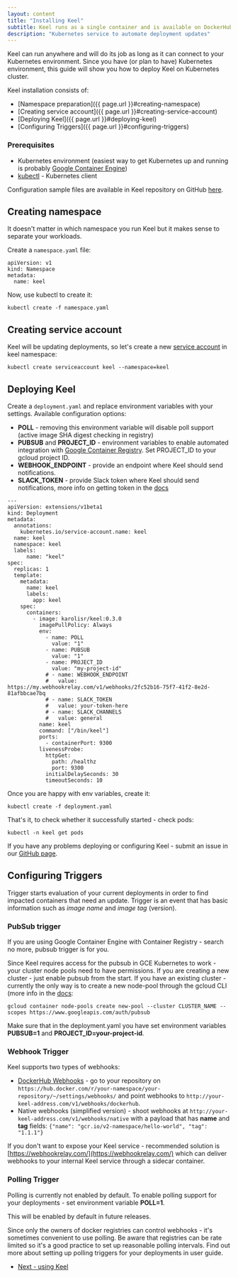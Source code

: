 ```yaml
--- 
layout: content 
title: "Installing Keel" 
subtitle: Keel runs as a single container and is available on DockerHub
description: "Kubernetes service to automate deployment updates"
---
```


Keel can run anywhere and will do its job as long as it can connect to your Kubernetes environment. Since you have (or plan to have) Kubernetes environment, this guide will show you how to deploy Keel on Kubernetes cluster.

Keel installation consists of:

* [Namespace preparation]({{ page.url }}#creating-namespace)
* [Creating service account]({{ page.url }}#creating-service-account)
* [Deploying Keel]({{ page.url }}#deploying-keel)
* [Configuring Triggers]({{ page.url }}#configuring-triggers)

### Prerequisites

* Kubernetes environment (easiest way to get Kubernetes up and running is probably [Google Container Engine](https://cloud.google.com/container-engine/))
* [kubectl]((https://kubernetes.io/docs/user-guide/kubectl-overview/)) - Kubernetes client

Configuration sample files are available in Keel repository on GitHub [here](https://github.com/rusenask/keel/tree/master/hack).

## Creating namespace

It doesn't matter in which namespace you run Keel but it makes sense to separate your workloads.

Create a `namespace.yaml` file:

```
apiVersion: v1
kind: Namespace
metadata:
  name: keel
```

Now, use kubectl to create it:

```
kubectl create -f namespace.yaml
```  

## Creating service account

Keel will be updating deployments, so let's create a new [service account](https://kubernetes.io/docs/tasks/configure-pod-container/configure-service-account/) in keel namespace:

```
kubectl create serviceaccount keel --namespace=keel
```

## Deploying Keel

Create a `deployment.yaml` and replace environment variables with your settings.
Available configuration options:

* __POLL__ - removing this environment variable will disable poll support (active image SHA digest checking in registry)
* __PUBSUB__  and __PROJECT_ID__ - environment variables to enable automated integration with [Google Container Registry](https://cloud.google.com/container-registry/). Set PROJECT_ID to your gcloud project ID. 
* __WEBHOOK_ENDPOINT__ - provide an endpoint where Keel should send notifications.
* __SLACK_TOKEN__ - provide Slack token where Keel should send notifications, more info on getting token in the [docs](https://get.slack.help/hc/en-us/articles/215770388-Create-and-regenerate-API-tokens)

```
---
apiVersion: extensions/v1beta1
kind: Deployment
metadata: 
  annotations:
    kubernetes.io/service-account.name: keel
  name: keel
  namespace: keel
  labels: 
      name: "keel"
spec:
  replicas: 1
  template:
    metadata:
      name: keel
      labels:
        app: keel      
    spec:
      containers:                    
        - image: karolisr/keel:0.3.0
          imagePullPolicy: Always
          env:          
            - name: POLL
              value: "1"               
            - name: PUBSUB
              value: "1"
            - name: PROJECT_ID
              value: "my-project-id"
            # - name: WEBHOOK_ENDPOINT
            #   value: https://my.webhookrelay.com/v1/webhooks/2fc52b16-75f7-41f2-8e2d-81afbbcae7bq
            # - name: SLACK_TOKEN
            #   value: your-token-here
            # - name: SLACK_CHANNELS
            #   value: general            
          name: keel
          command: ["/bin/keel"]
          ports:
            - containerPort: 9300       
          livenessProbe:
            httpGet:
              path: /healthz
              port: 9300
            initialDelaySeconds: 30
            timeoutSeconds: 10
```

Once you are happy with env variables, create it:

```
kubectl create -f deployment.yaml
```

That's it, to check whether it successfully started - check pods:

```
kubectl -n keel get pods
```

If you have any problems deploying or configuring Keel - submit an issue in our [GitHub page](https://github.com/rusenask/keel/issues).

## Configuring Triggers

Trigger starts evaluation of your current deployments in order to find impacted containers that need an update. Trigger is an event that has basic information such as _image name_ and _image tag_ (version).

### PubSub trigger

If you are using Google Container Engine with Container Registry - search no more, pubsub trigger is for you.

Since Keel requires access for the pubsub in GCE Kubernetes to work - your cluster node pools need to have permissions. If you are creating a new cluster - just enable pubsub from the start. If you have an existing cluster - currently the only way is to create a new node-pool through the gcloud CLI (more info in the [docs](https://cloud.google.com/sdk/gcloud/reference/container/node-pools/create?hl=en_US&_ga=1.2114551.650086469.1487625651):

```
gcloud container node-pools create new-pool --cluster CLUSTER_NAME --scopes https://www.googleapis.com/auth/pubsub
``` 

Make sure that in the deployment.yaml you have set environment variables __PUBSUB=1__ and __PROJECT_ID=your-project-id__. 

###  Webhook Trigger

Keel supports two types of webhooks:

* [DockerHub Webhooks](https://docs.docker.com/docker-hub/webhooks/) - go to your repository on 
  `https://hub.docker.com/r/your-namespace/your-repository/~/settings/webhooks/` and point webhooks
  to `http://your-keel-address.com/v1/webhooks/dockerhub`. 
* Native webhooks (simplified version) - shoot webhooks at `http://your-keel-address.com/v1/webhooks/native` with a payload that has __name__ and __tag__ fields: `{"name": "gcr.io/v2-namespace/hello-world", "tag": "1.1.1"}`

If you don't want to expose your Keel service - recommended solution is [https://webhookrelay.com/](https://webhookrelay.com/) which can deliver webhooks to your internal Keel service through a sidecar container.


### Polling Trigger

Polling is currently not enabled by default. To enable polling support for your deployments - set environment variable
__POLL=1__. 

This will be enabled by default in future releases.

Since only the owners of docker registries can control webhooks - it's sometimes convenient to use
polling. Be aware that registries can be rate limited so it's a good practice to set up reasonable polling intervals. Find out more about setting up polling triggers for your deployments in user guide.


<ul class="actions">
  <li><a href="/user-guide" class="button big">Next - using Keel</a></li>
</ul>